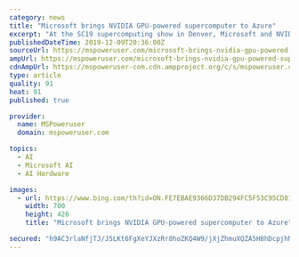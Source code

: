 ```yaml
---
category: news
title: "Microsoft brings NVIDIA GPU-powered supercomputer to Azure"
excerpt: "At the SC19 supercomputing show in Denver, Microsoft and NVIDIA announced the new NDv2, the world’s largest GPU-accelerated cloud-based supercomputer on Azure. NDv2 VMs are designed specifically for most demanding distributed HPC, AI, and machine learning workloads. These VMs come with 8 NVIDIA Tesla V100 NVLink interconnected GPUs each with ..."
publishedDateTime: 2019-12-09T20:36:00Z
sourceUrl: https://mspoweruser.com/microsoft-brings-nvidia-gpu-powered-supercomputer-to-azure/
ampUrl: https://mspoweruser.com/microsoft-brings-nvidia-gpu-powered-supercomputer-to-azure/amp/
cdnAmpUrl: https://mspoweruser-com.cdn.ampproject.org/c/s/mspoweruser.com/microsoft-brings-nvidia-gpu-powered-supercomputer-to-azure/amp/
type: article
quality: 91
heat: 91
published: true

provider:
  name: MSPoweruser
  domain: mspoweruser.com

topics:
  - AI
  - Microsoft AI
  - AI Hardware

images:
  - url: https://www.bing.com/th?id=ON.FE7EBAE9366D37DB294FC5F53C95CD81
    width: 700
    height: 426
    title: "Microsoft brings NVIDIA GPU-powered supercomputer to Azure"

secured: "h9AC3rlaNfjTJ/J5LKt6FgXeYJXzRr8hoZKQ4W9/jXjZhmuXQZA5H8hDcpjhNYJLQeVEvmwWyohixSroNCoKXyMSLZqPQgJXweLHakKJQuKk/3GSt8QOVlBEGA+a2Z1ezWIIsf2KIXDcSX2vFzEbK302YrDo6zBuLg6Zfx+3Etr0udlgZjjcMemVg0f45o5Ph8SQtFYhglDn20jLiQ0i6KM43o33BB1nVEamt6u/XJxuAKPH2OYLpdcNR4RSKtKL/hcNXyQqQdB7yxQPbsR0JA==;YFTyq9WNCkeSfCGzUAW9yg=="
---
```


